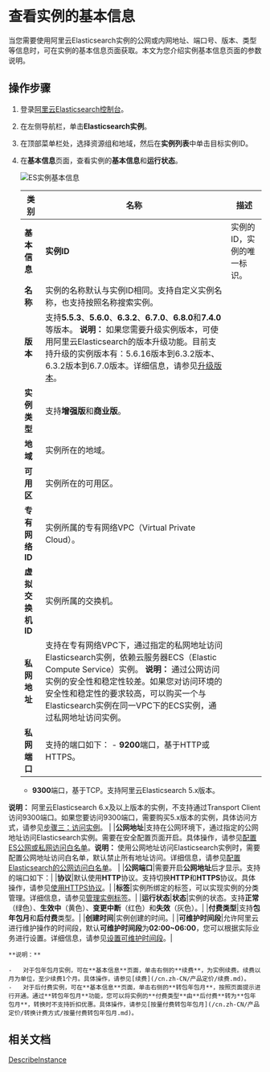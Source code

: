 # 查看实例的基本信息

当您需要使用阿里云Elasticsearch实例的公网或内网地址、端口号、版本、类型等信息时，可在实例的基本信息页面获取。本文为您介绍实例基本信息页面的参数说明。

## 操作步骤

1.  登录[阿里云Elasticsearch控制台](https://elasticsearch.console.aliyun.com/#/home)。

2.  在左侧导航栏，单击**Elasticsearch实例**。

3.  在顶部菜单栏处，选择资源组和地域，然后在**实例列表**中单击目标实例ID。

4.  在**基本信息**页面，查看实例的**基本信息**和**运行状态**。

    ![ES实例基本信息](https://static-aliyun-doc.oss-accelerate.aliyuncs.com/assets/img/zh-CN/1277659951/p59974.png)

    |类别|名称|描述|
    |--|--|--|
    |**基本信息**|**实例ID**|实例的ID，实例的唯一标识。|
    |**名称**|实例的名称默认与实例ID相同。支持自定义实例名称，也支持按照名称搜索实例。|
    |**版本**|支持**5.5.3**、**5.6.0**、**6.3.2**、**6.7.0**、**6.8.0**和**7.4.0**等版本。 **说明：** 如果您需要升级实例版本，可使用阿里云Elasticsearch的版本升级功能。目前支持升级的实例版本有：5.6.16版本到6.3.2版本、6.3.2版本到6.7.0版本。详细信息，请参见[升级版本](/cn.zh-CN/Elasticsearch/升级/升级版本.md)。 |
    |**实例类型**|支持**增强版**和**商业版**。|
    |**地域**|实例所在的地域。|
    |**可用区**|实例所在的可用区。|
    |**专有网络ID**|实例所属的专有网络VPC（Virtual Private Cloud）。|
    |**虚拟交换机ID**|实例所属的交换机。|
    |**私网地址**|支持在专有网络VPC下，通过指定的私网地址访问Elasticsearch实例，依赖云服务器ECS（Elastic Compute Service）实例。 **说明：** 通过公网访问实例的安全性和稳定性较差。如果您对访问环境的安全性和稳定性的要求较高，可以购买一个与Elasticsearch实例在同一VPC下的ECS实例，通过私网地址访问实例。 |
    |**私网端口**|支持的端口如下：     -   **9200**端口，基于HTTP或HTTPS。
    -   **9300**端口，基于TCP。支持阿里云Elasticsearch 5.x版本。

**说明：** 阿里云Elasticsearch 6.x及以上版本的实例，不支持通过Transport Client访问9300端口。如果您要访问9300端口，需要购买5.x版本的实例，具体访问方式，请参见[步骤三：访问实例](/cn.zh-CN/Elasticsearch/快速入门/步骤三：访问实例.md)。 |
    |**公网地址**|支持在公网环境下，通过指定的公网地址访问Elasticsearch实例。需要在安全配置页面开启。具体操作，请参见[配置ES公网或私网访问白名单](/cn.zh-CN/Elasticsearch/安全配置/配置ES公网或私网访问白名单.md)。**说明：** 使用公网地址访问Elasticsearch实例时，需要配置公网地址访问白名单，默认禁止所有地址访问。详细信息，请参见[配置Elasticsearch的公网访问白名单](/cn.zh-CN/Elasticsearch/安全配置/配置ES公网或私网访问白名单.md)。 |
    |**公网端口**|需要开启**公网地址**后才显示。支持的端口如下：|
    |**协议**|默认使用**HTTP**协议。支持切换**HTTP**和**HTTPS**协议。具体操作，请参见[使用HTTPS协议](/cn.zh-CN/Elasticsearch/安全配置/使用HTTPS协议.md)。|
    |**标签**|实例所绑定的标签，可以实现实例的分类管理。详细信息，请参见[管理实例标签](/cn.zh-CN/Elasticsearch/实例管理/管理实例标签.md)。|
    |**运行状态**|**状态**|实例的状态。支持**正常**（绿色）、**生效中**（黄色）、**变更中断**（红色）和**失效**（灰色）。|
    |**付费类型**|支持**包年包月**和**后付费**类型。|
    |**创建时间**|实例创建的时间。|
    |**可维护时间段**|允许阿里云进行维护操作的时间段，默认**可维护时间段**为**02:00~06:00**，您可以根据实际业务进行设置。详细信息，请参见[设置可维护时间段](/cn.zh-CN/Elasticsearch/实例管理/设置可维护时间段.md)。|

    **说明：**

    -   对于包年包月实例，可在**基本信息**页面，单击右侧的**续费**，为实例续费。续费以月为单位，至少续费1个月。具体操作，请参见[续费](/cn.zh-CN/产品定价/续费.md)。
    -   对于后付费实例，可在**基本信息**页面，单击右侧的**转包年包月**，按照页面提示进行开通。通过**转包年包月**功能，您可以将实例的**付费类型**由**后付费**转为**包年包月**，转换时不支持折扣优惠。具体操作，请参见[按量付费转包年包月](/cn.zh-CN/产品定价/转换计费方式/按量付费转包年包月.md)。

## 相关文档

[DescribeInstance](/cn.zh-CN/API参考/Elasticsearch/实例管理/DescribeInstance.md)

